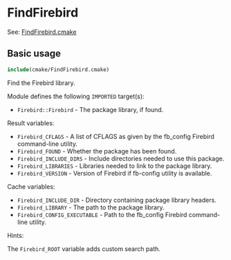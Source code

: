# FindFirebird

See: [FindFirebird.cmake](https://github.com/petk/php-build-system/blob/master/cmake/cmake/modules/FindFirebird.cmake)

## Basic usage

```cmake
include(cmake/FindFirebird.cmake)
```

Find the Firebird library.

Module defines the following `IMPORTED` target(s):

* `Firebird::Firebird` - The package library, if found.

Result variables:

* `Firebird_CFLAGS` - A list of CFLAGS as given by the fb_config Firebird
  command-line utility.
* `Firebird_FOUND` - Whether the package has been found.
* `Firebird_INCLUDE_DIRS` - Include directories needed to use this package.
* `Firebird_LIBRARIES` - Libraries needed to link to the package library.
* `Firebird_VERSION` - Version of Firebird if fb-config utility is available.

Cache variables:

* `Firebird_INCLUDE_DIR` - Directory containing package library headers.
* `Firebird_LIBRARY` - The path to the package library.
* `Firebird_CONFIG_EXECUTABLE` - Path to the fb_config Firebird command-line
  utility.

Hints:

The `Firebird_ROOT` variable adds custom search path.
